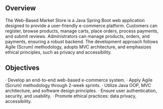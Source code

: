 ##	Overview <br>
The Web-Based Market Store is a Java Spring Boot web application designed to provide a user-friendly e-commerce platform. Customers can register, browse products, manage carts, place orders, process payments, and submit reviews. Administrators can manage products, orders, and payments, ensuring a robust backend. The development approach follows Agile (Scrum) methodology, adopts MVC architecture, and emphasizes ethical principles, such as privacy and accessibility.

##  Objectives <br>
· Develop an end-to-end web-based e-commerce system.
· Apply Agile (Scrum) methodology through 2-week sprints.
· Utilize Java OOP, MVC architecture, and software design principles.
· Ensure user authentication, security, and usability.
· Promote ethical practices: data privacy, accessibility.
